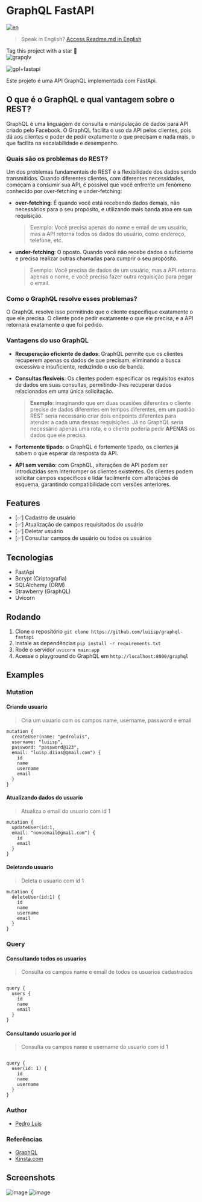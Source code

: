 # GraphQL FastAPI

[![en](https://img.shields.io/badge/lang-en-red.svg)](https://github.com/luiisp/graphql-fastapi/blob/main/readme.en.md)
> Speak in English? [Access Readme.md in English](https://github.com/luiisp/graphql-fastapi/blob/main/readme.en.md)

Tag this project with a star 🌟  
![grapqlv](https://github.com/luiisp/graphql-fastapi/assets/115284250/3750ddf5-cae0-4224-9ce2-12410c44272d)

![gpl+fastapi](https://miro.medium.com/v2/resize:fit:720/format:webp/1*yvwpVOnyE5PB60ot-hCCSw.png)

Este projeto é uma API GraphQL implementada com FastApi.

## O que é o GraphQL e qual vantagem sobre o REST?

GraphQL é uma linguagem de consulta e manipulação de dados para API criado pelo Facebook. O GraphQL facilita o uso da API pelos clientes, pois dá aos clientes o poder de pedir exatamente o que precisam e nada mais, o que facilita na escalabilidade e desempenho.

### Quais são os problemas do REST?

Um dos problemas fundamentais do REST é a flexibilidade dos dados sendo transmitidos. Quando diferentes clientes, com diferentes necessidades, começam a consumir sua API, é possível que você enfrente um fenômeno conhecido por over-fetching e under-fetching:

- **over-fetching**: É quando você está recebendo dados demais, não necessários para o seu propósito, e utilizando mais banda atoa em sua requisição.

  > Exemplo: Você precisa apenas do nome e email de um usuário, mas a API retorna todos os dados do usuário, como endereço, telefone, etc.

- **under-fetching**: O oposto. Quando você não recebe dados o suficiente e precisa realizar outras chamadas para cumprir o seu propósito.

  > Exemplo: Você precisa de dados de um usuário, mas a API retorna apenas o nome, e você precisa fazer outra requisição para pegar o email.

### Como o GraphQL resolve esses problemas?

O GraphQL resolve isso permitindo que o cliente especifique exatamente o que ele precisa. O cliente pode pedir exatamente o que ele precisa, e a API retornará exatamente o que foi pedido.

### Vantagens do uso GraphQL

- **Recuperação eficiente de dados**: GraphQL permite que os clientes recuperem apenas os dados de que precisam, eliminando a busca excessiva e insuficiente, reduzindo o uso de banda.

- **Consultas flexíveis**: Os clientes podem especificar os requisitos exatos de dados em suas consultas, permitindo-lhes recuperar dados relacionados em uma única solicitação.

  > **Exemplo**: imaginando que em duas ocasiões diferentes o cliente precise de dados diferentes em tempos diferentes, em um padrão REST seria necessário criar dois endpoints diferentes para atender a cada uma dessas requisições. Já no GraphQL seria necessário apenas uma rota, e o cliente poderia pedir **APENAS** os dados que ele precisa.

- **Fortemente tipado**: o GraphQL é fortemente tipado, os clientes já sabem o que esperar da resposta da API.

- **API sem versão**: com GraphQL, alterações de API podem ser introduzidas sem interromper os clientes existentes. Os clientes podem solicitar campos específicos e lidar facilmente com alterações de esquema, garantindo compatibilidade com versões anteriores.

## Features

- [✅] Cadastro de usuário
- [✅] Atualização de campos requisitados do usuário
- [✅] Deletar usuário
- [✅] Consultar campos de usuário ou todos os usuários

## Tecnologias

- FastApi
- Bcrypt (Criptografia)
- SQLAlchemy (ORM)
- Strawberry (GraphQL)
- Uvicorn

## Rodando

1. Clone o repositório `git clone https://github.com/luiisp/graphql-fastapi`
2. Instale as dependências `pip install -r requirements.txt`
3. Rode o servidor `uvicorn main:app`
4. Acesse o playground do GraphQL em `http://localhost:8000/graphql`

## Examples


### Mutation 

#### Criando  usuario

> Cria um usuario com os campos name, username, password e email



```
mutation {
  createUser(name: "pedroluis",
  username: "luiisp",
  password: "password@123", 
  email: "luisp.diias@gmail.com") {
    id
    name
    username
    email
  }
}
```

#### Atualizando dados do usuario

> Atualiza o email do usuario com id 1

```
mutation {
  updateUser(id:1,
  email: "novoemail@gmail.com") {
    id
    email
  }
}
```

#### Deletando usuario
> Deleta o usuario com id 1

```
mutation {
  deleteUser(id:1) {
    id
    name
    username
    email
  }
}
```

### Query

#### Consultando todos os usuarios

> Consulta os campos name e email de todos os usuarios cadastrados 

```

query {
  users {
    id
    name
    email
  }
}

```

#### Consultando usuario por id

> Consulta os campos name e username do usuario com id 1

```

query {
  user(id: 1) {
    id
    name
    username
  }
}

```


### Author

- [Pedro Luis](https://github.com/luiisp)

### Referências

- [GraphQL](https://graphql.org/)
- [Kinsta.com](https://kinsta.com/pt/blog/graphql-vs-rest/)

## Screenshots

![image](https://github.com/luiisp/graphql-fastapi/assets/115284250/ece8f006-657d-48b5-a44c-4e36aeaa5627)
![image](https://github.com/luiisp/graphql-fastapi/assets/115284250/62693a98-d058-4f62-9810-7dde251589fb)
